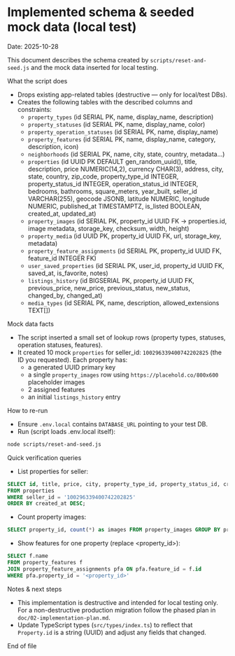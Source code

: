 # Implemented schema & seeded mock data (local test)

Date: 2025-10-28

This document describes the schema created by `scripts/reset-and-seed.js` and the mock data inserted for local testing.

What the script does
- Drops existing app-related tables (destructive — only for local/test DBs).
- Creates the following tables with the described columns and constraints:
  - `property_types` (id SERIAL PK, name, display_name, description)
  - `property_statuses` (id SERIAL PK, name, display_name, color)
  - `property_operation_statuses` (id SERIAL PK, name, display_name)
  - `property_features` (id SERIAL PK, name, display_name, category, description, icon)
  - `neighborhoods` (id SERIAL PK, name, city, state, country, metadata...)
  - `properties` (id UUID PK DEFAULT gen_random_uuid(), title, description, price NUMERIC(14,2), currency CHAR(3), address, city, state, country, zip_code, property_type_id INTEGER, property_status_id INTEGER, operation_status_id INTEGER, bedrooms, bathrooms, square_meters, year_built, seller_id VARCHAR(255), geocode JSONB, latitude NUMERIC, longitude NUMERIC, published_at TIMESTAMPTZ, is_listed BOOLEAN, created_at, updated_at)
  - `property_images` (id SERIAL PK, property_id UUID FK -> properties.id, image metadata, storage_key, checksum, width, height)
  - `property_media` (id UUID PK, property_id UUID FK, url, storage_key, metadata)
  - `property_feature_assignments` (id SERIAL PK, property_id UUID FK, feature_id INTEGER FK)
  - `user_saved_properties` (id SERIAL PK, user_id, property_id UUID FK, saved_at, is_favorite, notes)
  - `listings_history` (id BIGSERIAL PK, property_id UUID FK, previous_price, new_price, previous_status, new_status, changed_by, changed_at)
  - `media_types` (id SERIAL PK, name, description, allowed_extensions TEXT[])

Mock data facts
- The script inserted a small set of lookup rows (property types, statuses, operation statuses, features).
- It created 10 mock `properties` for seller_id: `100296339400742202825` (the ID you requested). Each property has:
  - a generated UUID primary key
  - a single `property_images` row using `https://placehold.co/800x600` placeholder images
  - 2 assigned features
  - an initial `listings_history` entry

How to re-run
- Ensure `.env.local` contains `DATABASE_URL` pointing to your test DB.
- Run (script loads .env.local itself):

```bash
node scripts/reset-and-seed.js
```

Quick verification queries
- List properties for seller:

```sql
SELECT id, title, price, city, property_type_id, property_status_id, created_at
FROM properties
WHERE seller_id = '100296339400742202825'
ORDER BY created_at DESC;
```

- Count property images:

```sql
SELECT property_id, count(*) as images FROM property_images GROUP BY property_id;
```

- Show features for one property (replace <property_id>):

```sql
SELECT f.name
FROM property_features f
JOIN property_feature_assignments pfa ON pfa.feature_id = f.id
WHERE pfa.property_id = '<property_id>'
```

Notes & next steps
- This implementation is destructive and intended for local testing only. For a non-destructive production migration follow the phased plan in `doc/02-implementation-plan.md`.
- Update TypeScript types (`src/types/index.ts`) to reflect that `Property.id` is a string (UUID) and adjust any fields that changed.

End of file
